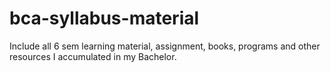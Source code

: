 # bca-syllabus-material
Include all 6 sem learning material, assignment, books, programs and other resources I accumulated in my Bachelor.

